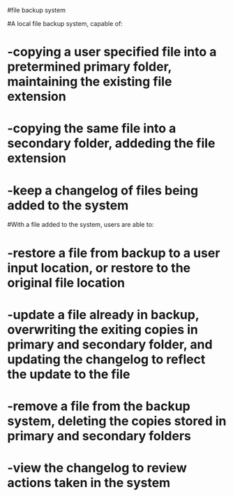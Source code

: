 #file backup system

#A local file backup system, capable of:
# -copying a user specified file into a pretermined primary folder, maintaining the existing file extension
# -copying the same file into a secondary folder, addeding the file extension
# -keep a changelog of files being added to the system

#With a file added to the system, users are able to:
# -restore a file from backup to a user input location, or restore to the original file location
# -update a file already in backup, overwriting the exiting copies in primary and secondary folder, and updating the changelog to reflect the update to the file
# -remove a file from the backup system, deleting the copies stored in primary and secondary folders
# -view the changelog to review actions taken in the system